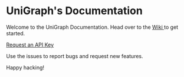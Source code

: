 # UniGraph's Documentation

Welcome to the UniGraph Documentation. Head over to the [Wiki ](https://github.com/unigraph/api-docs/wiki) to get started.

[Request an API Key](mailto:api@ingen.io)

Use the issues to report bugs and request new features.

Happy hacking!
